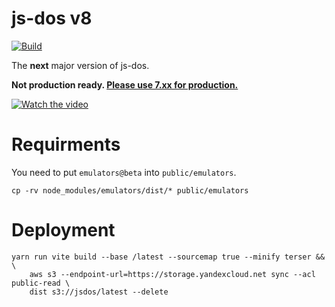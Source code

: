# js-dos v8
[![Build](https://github.com/caiiiycuk/js-dos/actions/workflows/build.yml/badge.svg?branch=8.xx)](https://github.com/caiiiycuk/js-dos/actions/workflows/build.yml)

The **next** major version of js-dos. 

**Not production ready. [Please use 7.xx for production.](https://github.com/caiiiycuk/js-dos/tree/7.xx)**

[![Watch the video](https://github.com/caiiiycuk/js-dos/assets/1727152/a2b481cb-43b1-44aa-8b71-2181d351bb1a)](https://youtu.be/lhFrAe5YrJE)

# Requirments

You need to put `emulators@beta` into `public/emulators`.

```
cp -rv node_modules/emulators/dist/* public/emulators
```

# Deployment

```
yarn run vite build --base /latest --sourcemap true --minify terser && \
    aws s3 --endpoint-url=https://storage.yandexcloud.net sync --acl public-read \
    dist s3://jsdos/latest --delete 
```
